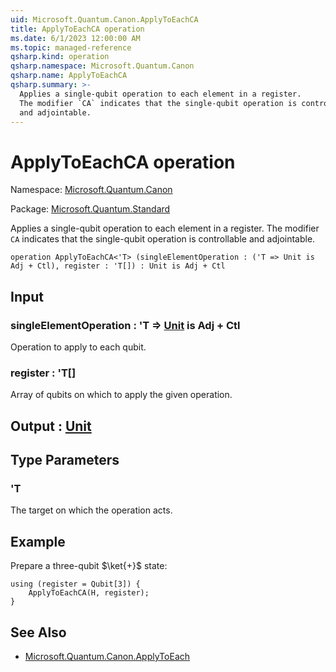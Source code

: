 ```yaml
---
uid: Microsoft.Quantum.Canon.ApplyToEachCA
title: ApplyToEachCA operation
ms.date: 6/1/2023 12:00:00 AM
ms.topic: managed-reference
qsharp.kind: operation
qsharp.namespace: Microsoft.Quantum.Canon
qsharp.name: ApplyToEachCA
qsharp.summary: >-
  Applies a single-qubit operation to each element in a register.
  The modifier `CA` indicates that the single-qubit operation is controllable
  and adjointable.
---
```


# ApplyToEachCA operation

Namespace: [Microsoft.Quantum.Canon](xref:Microsoft.Quantum.Canon)

Package: [Microsoft.Quantum.Standard](https://nuget.org/packages/Microsoft.Quantum.Standard)


Applies a single-qubit operation to each element in a register.The modifier `CA` indicates that the single-qubit operation is controllableand adjointable.

```qsharp
operation ApplyToEachCA<'T> (singleElementOperation : ('T => Unit is Adj + Ctl), register : 'T[]) : Unit is Adj + Ctl
```


## Input

### singleElementOperation : 'T => [Unit](xref:microsoft.quantum.qsharp.valueliterals#unit-literal)  is Adj + Ctl

Operation to apply to each qubit.


### register : 'T[]

Array of qubits on which to apply the given operation.



## Output : [Unit](xref:microsoft.quantum.qsharp.valueliterals#unit-literal)



## Type Parameters

### 'T

The target on which the operation acts.

## Example

Prepare a three-qubit $\ket{+}$ state:```qsharpusing (register = Qubit[3]) {    ApplyToEachCA(H, register);}```

## See Also

- [Microsoft.Quantum.Canon.ApplyToEach](xref:Microsoft.Quantum.Canon.ApplyToEach)